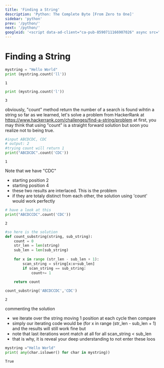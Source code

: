 ```yaml
---
title: 'Finding a String'
description: 'Python: The Complete Byte [From Zero to One]'
sidebar: 'python'
prev: '/python/'
next: '/python/'
googleid: '<script data-ad-client="ca-pub-8590711166907026" async src="https://pagead2.googlesyndication.com/pagead/js/adsbygoogle.js"></script>'
---
```


Finding a String
===
```python
mystring = "Hello World"
print (mystring.count('ll'))
```

    1



```python
print (mystring.count('l'))
```

    3


obviously, "count" method return the number of a search is found wihtin a string
so far as we learned, let's solve a problem from HackerRank at https://www.hackerrank.com/challenges/find-a-string/problem
at first, you may think that using "count" is a straight forward solution but soon you realize not to being true.


```python
#input ABCDCDC, CDC
# output: 2
#trying count will return 1
print("ABCDCDC".count('CDC'))
```

    1


Note that we have "CDC"
- starting position 2 
- starting position 4
- these two results are interlaced. This is the problem
- if they are totaly distinct from each other, the solution using 'count' would work perfectly



```python
# have a look at this
print("ABCDCCDC".count('CDC'))
```

    2



```python
#so here is the solution
def count_substring(string, sub_string):
    count = 0
    str_len = len(string)
    sub_len = len(sub_string)
    
    for x in range (str_len - sub_len + 1):
        scan_string = string[x:x+sub_len]
        if scan_string == sub_string:
            count+= 1
    
    return count

```


```python
count_substring('ABCDCCDC','CDC')
```




    2



commenting the solution
- we iterate over the string moving 1 position at each cycle then compare
- simply our iterating code would be (for x in range (str_len - sub_len + 1) and the results will still work fine but
- note that last iterations wont match at all for all scan_string <  sub_len
- that is why, it is reveal your deep understanding to not enter these loos


```python
mystring ="Hello World"
print( any(char.islower() for char in mystring))
```

    True



```python

```
